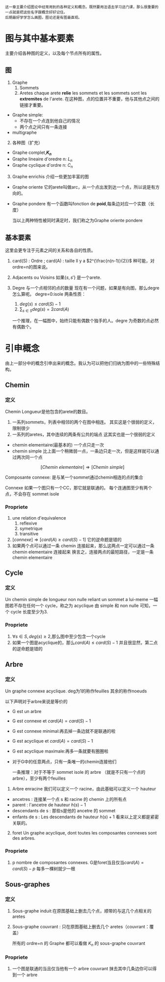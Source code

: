 	这一章主要介绍图论中经常用到的各种定义和概念。既然要用法语去学习这门课，那么很重要的一点就是把这些名字跟概念好好记住。
	后期最好学学怎么画图，图论还是有图最直观。
# 图与其中基本要素
主要介绍各种图的定义，以及每个节点所有的属性。
## 图
1. Graphe
	1. Sommets
	2. Aretes
	chaque arete **relie** les sommets et les sommets sont les **extremites** de l'arete.
	在这种图，点的位置并不重要，他与其他点之间的链接才重要。

- Graphe simple:
	- 不存在一个点连到他自己的情况
	- 两个点之间只有一条连接
- multigraphe

2. 各种图（扩充）
-  Graphe complet,**$K_{n}$** 
- Graphe lineaire d'oredre n: $L_{n}$
- Graphe cyclique d'ordre n: $C_{n}$

3. Graphe enrichis
	介绍一些更加丰富的图
- Graphe oriente
	它的arete叫做arc，从一个点出发到达一个点，所以说是有方向的。
- Graphe pondere
有一个函数叫fonction de **poid**,每条边对应一个实数（长度）

	当以上两种特性被同时满足时，我们称之为Graphe oriente pondere

## 基本要素
这里会更专注于元素之间的关系和各自的性质。
1. card(S) : Ordre ; card(A) : taille
Il y a $2^{\frac{n(n-1)}{2}}$ 种可能，对ordre=n的图来说。

2. Adjacents ou Voisins
如果$\{s,s'\}$ 是一个arete.

3. Degre
与一个点相邻的点的数量
	现在有一个问题，如果是有向图，那么degre怎么算呢。
degre=0:isole
两条性质：
	1. $deg(s)\le card(S)-1$
	2. $\sum_{s\in S}deg(s) = 2card(A)$

	一个推理，在一幅图中，始终只能有偶数个独手的人。degre 为奇数的点必然有偶数个。

# 引申概念
由上一部分中的概念引申出来的概念。我认为可以把他们归纳为图中的一些特殊结构。
## Chemin
### 定义
Chemin
	Longueur是他包含的arete的数目。
1. 一系列sommets，列表中相邻的两个在图中相连。
	其实这是个很弱的定义，限制很少
2. 一系列的aretes，其中连续的两条有公共的端点
	这其实也是一个很弱的定义

- chemin elementaire(最基本的)
	一个点只走一次
- chemin simple
	比上面一个稍微弱一点，一条边只走一次，但是这样就可以通过两次同一个点

$$
[Chemin \ elementaire] \Rightarrow [Chemin \ simple]
$$

Composante connexe:
是与某一个sommet通过chemin相连的点的集合

Connexe
如果一个图只有一个CC，那它就是联通的。
每个连通图至少有两个点，不会存在 sommet isole


### Propriete
1. une relation d'equivalence
	1. reflexive
	2. symetrique
	3. transitive
2. $[connexe]\Rightarrow [card(A)\ge card(S)-1]$
	它的逆命题是错的
3. 如果两个点可以通过一条 chemin 连接起来，那么这两点一定可以通过一条 chemin elementaire 连接起来
	换言之，连接两点的最短路径，一定是一条 chemin elementaire
## Cycle
### 定义
Un chemin simple de longueur non nulle reliant un sommet a lui-meme
	一幅图若不存在任何一个 cycle，称之为 acyclique
	由 simple 和 non nulle 可知，一个 cycle 长度至少为3.

### Propriete
1. $\forall s \in S,deg(s)\ge 2$,那么图中至少包含一个cycle
2. 如果一个图是acyclique的，那么$card(A)\le card(S)-1$
	并且很显然，第二点的逆命题是错的

## Arbre
### 定义
Un graphe connexe acyclique.
	deg为1的称作feuilles
	其余的称作noeuds

以下声明对于arbre来说是等价的
- G est un arbre
- G est connexe et $card(A) = card(S)-1$
- G est connexe minimal:再去掉一条边就不是联通的啦
- G est acyclique et $card(A) = card(S)-1$
- G est acyclique maximale:再多一条就要有圈圈啦
- 对于G中的任意两点，只有一条唯一的chemin连接他们

	一条推理：对于不等于 sommet isole 的 arbre （就是不只有一个点的 arbre），至少有两个feuilles

1. Arbre enracine
我们可以定义一个 racine，由此基础可以定义一个 hauteur
- ancetres : 连接某一个点 s 和 racine 的 chemin 上的所有点
- parent : l'ancetre de hauteur $h(s)-1$
- descendants de s : 那些s是他的 ancetre 的 sommet
- enfants de s : Les descendants de hauteur $h(s)+1$
	看来以上定义都是紧密关联的。

2. foret
Un graphe acyclique, dont toutes les composantes connexes sont des arbres.

### Propriete
1. p nombre de composantes connexes. G是foret当且仅当$card(A) = card(S)-p$
    每多一棵树就少一根

## Sous-graphes
### 定义
1. Sous-graphe induit:在原图基础上删去几个点，顺带的与这几个点相关的aretes
2. Sous-graphe couvrant : 只在原图基础上删去几个 aretes（couvrant：覆盖）

	所有的 ordre=n 的 Graphe 都可以看做 $K_{n}$ 的 sous-graphe couvrant
### Propriete
1. 一个图是联通的当且仅当他有一个 arbre couvrant
	抹去其中几条边你可以得到一个 arbre